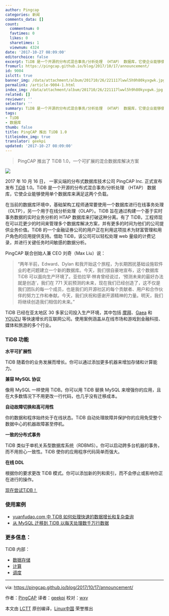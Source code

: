 ```yaml
---
author: Pingcap
categories: 新闻
comments_data: []
count:
  commentnum: 0
  favtimes: 0
  likes: 0
  sharetimes: 1
  viewnum: 4324
date: '2017-10-27 08:09:00'
editorchoice: false
excerpt: TiDB 是一个开源的分布式混合事务/分析处理 （HTAP） 数据库，它使企业能够使用单个数据库来满足这两个负载。
fromurl: https://pingcap.github.io/blog/2017/10/17/announcement/
id: 9004
islctt: true
banner_img: /data/attachment/album/201710/26/221117lwwl5h9h80kyxgwk.jpg
permalink: /article-9004-1.html
index_img: /data/attachment/album/201710/26/221117lwwl5h9h80kyxgwk.jpg.thumb.jpg
related: []
reviewer: ''
selector: ''
summary: TiDB 是一个开源的分布式混合事务/分析处理 （HTAP） 数据库，它使企业能够使用单个数据库来满足这两个负载。
tags:
- TiDB
- 数据库
thumb: false
title: PingCAP 推出 TiDB 1.0
titleindex_img: true
translator: geekpi
updated: '2017-10-27 08:09:00'
---
```



> 
> PingCAP 推出了 TiDB 1.0，一个可扩展的混合数据库解决方案
> 
> 
> 


![](/data/attachment/album/201710/26/221117lwwl5h9h80kyxgwk.jpg)


2017 年 10 月 16 日， 一家尖端的分布式数据库技术公司 PingCAP Inc. 正式宣布发布 [TiDB](https://github.com/pingcap/tidb) 1.0。TiDB 是一个开源的分布式混合事务/分析处理 （HTAP） 数据库，它使企业能够使用单个数据库来满足这两个负载。


在当前的数据库环境中，基础架构工程师通常要使用一个数据库进行在线事务处理（OLTP），另一个用于在线分析处理（OLAP）。TiDB 旨在通过构建一个基于实时事务数据的实时业务分析的 HTAP 数据库来打破这种分离。有了 TiDB，工程师现在可以花更少的时间来管理多个数据库解决方案，并有更多的时间为他们的公司提供业务价值。TiDB 的一个金融证券公司的用户正在利用这项技术为财富管理和用户角色的应用提供支持。借助 TiDB，该公司可以轻松处理 web 量级的计费记录，并进行关键任务时间敏感的数据分析。


PingCAP 联合创始人兼 CEO 刘奇（Max Liu）说：



> 
> “两年半前，Edward、Dylan 和我开始这个旅程，为长期困扰基础设施软件业的老问题建立一个新的数据库。今天，我们很自豪地宣布，这个数据库 TiDB 可以面向生产环境了。亚伯拉罕·林肯曾经说过，‘预测未来的最好办法就是创造’，我们在 771 天前预测的未来，现在我们已经创造了，这不仅是我们团队的每一个成员，也是我们的开源社区的每个贡献者、用户和合作伙伴的努力工作和奉献。今天，我们庆祝和感谢开源精神的力量。明天，我们将继续创造我们相信的未来。”
> 
> 
> 


TiDB 已经在亚太地区 30 多家公司投入生产环境，其中包括 [摩拜](https://en.wikipedia.org/wiki/Mobike)、[Gaea](http://www.gaea.com/en/) 和 [YOUZU](http://www.yoozoo.com/aboutEn) 等快速增长的互联网公司。使用案例涵盖从在线市场和游戏到金融科技、媒体和旅游的多个行业。


### TiDB 功能


**水平可扩展性**


TiDB 随着你的业务发展而增长。你可以通过添加更多机器来增加存储和计算能力。


**兼容 MySQL 协议**


像用 MySQL 一样使用 TiDB。你可以用 TiDB 替换 MySQL 来增强你的应用，且在大多数情况下不用更改一行代码，也几乎没有迁移成本。


**自动故障切换和高可用性**


你的数据和程序始终处于在线状态。TiDB 自动处理故障并保护你的应用免受整个数据中心的机器故障甚至停机。


**一致的分布式事务**


TiDB 类似于单机关系型数据库系统（RDBMS）。你可以启动跨多台机器的事务，而不用担心一致性。TiDB 使你的应用程序代码简单而强大。


**在线 DDL**


根据你的要求更改 TiDB 模式。你可以添加新的列和索引，而不会停止或影响你正在进行的操作。


[现在尝试TiDB！](https://pingcap.com/doc-QUICKSTART)


### 使用案例


* [yuanfudao.com 中 TiDB 如何处理快速的数据增长和复杂查询](https://pingcap.github.io/blog/2017/08/08/tidbforyuanfudao/)
* [从 MySQL 迁移到 TiDB 以每天处理数千万行数据](https://pingcap.github.io/blog/2017/05/22/Comparison-between-MySQL-and-TiDB-with-tens-of-millions-of-data-per-day/)


### 更多信息：


TiDB 内部：


* [数据存储](https://pingcap.github.io/blog/2017/07/11/tidbinternal1/)
* [计算](https://pingcap.github.io/blog/2017/07/11/tidbinternal2/)
* [调度](https://pingcap.github.io/blog/2017/07/20/tidbinternal3/)




---


via: <https://pingcap.github.io/blog/2017/10/17/announcement/>


作者：[PingCAP](https://pingcap.github.io/blog/) 译者：[geekpi](https://github.com/geekpi) 校对：[wxy](https://github.com/wxy)


本文由 [LCTT](https://github.com/LCTT/TranslateProject) 原创编译，[Linux中国](https://linux.cn/) 荣誉推出